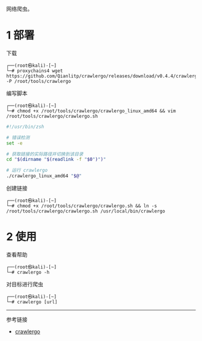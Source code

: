 网络爬虫。

# 1 部署

下载

```shell
┌──(root㉿kali)-[~]
└─# proxychains4 wget https://github.com/Qianlitp/crawlergo/releases/download/v0.4.4/crawlergo_linux_amd64 -P /root/tools/crawlergo
```

编写脚本

```shell
┌──(root㉿kali)-[~]
└─# chmod +x /root/tools/crawlergo/crawlergo_linux_amd64 && vim /root/tools/crawlergo/crawlergo.sh
```

```sh
#!/usr/bin/zsh

# 错误检测
set -e

# 获取链接的实际路径并切换到该目录
cd "$(dirname "$(readlink -f "$0")")"

# 运行 crawlergo
./crawlergo_linux_amd64 "$@"
```

创建链接

```shell
┌──(root㉿kali)-[~]
└─# chmod +x /root/tools/crawlergo/crawlergo.sh && ln -s /root/tools/crawlergo/crawlergo.sh /usr/local/bin/crawlergo
```

# 2 使用

查看帮助

```shell
┌──(root㉿kali)-[~]
└─# crawlergo -h
```

对目标进行爬虫

```shell
┌──(root㉿kali)-[~]
└─# crawlergo [url]
```

---

参考链接

- [crawlergo](https://github.com/Qianlitp/crawlergo)
